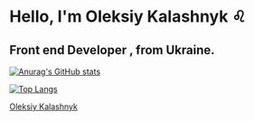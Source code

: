 # Hello, I'm Oleksiy Kalashnyk :leo:
## Front end Developer , from Ukraine.  

[![Anurag's GitHub stats](https://github-readme-stats.vercel.app/api?username=oleksiykalashnyk&show_icons=true&theme=radical)](https://github.com/anuraghazra/github-readme-stats)     

[![Top Langs](https://github-readme-stats.vercel.app/api/top-langs/?username=oleksiykalashnyk&langs_count=8&theme=radical)](https://github.com/anuraghazra/github-readme-stats)
<script src="https://platform.linkedin.com/badges/js/profile.js" async defer type="text/javascript"></script>
<div class="badge-base LI-profile-badge" data-locale="en_US" data-size="large" data-theme="light" data-type="HORIZONTAL" data-vanity="oleksiy-kalashnyk" data-version="v1"><a class="badge-base__link LI-simple-link" href="https://pl.linkedin.com/in/oleksiy-kalashnyk/en?trk=profile-badge">Oleksiy Kalashnyk</a></div>
              
